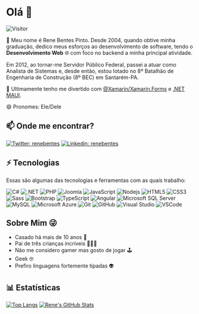 # Olá 👋

![Visitor](https://visitor-badge.laobi.icu/badge?page_id=renebentes.repoName)

🔭 Meu nome é Rene Bentes Pinto. Desde 2004, quando obtive minha graduação, dedico meus esforços ao desenvolvimento de software, tendo o **Desenvolvimento Web** 🌐 com foco no backend a minha principal atividade.

Em 2012, ao tornar-me Servidor Público Federal, passei a atuar como Analista de Sistemas e, desde então, estou lotado no 8º Batalhão de Engenharia de Construção (8º BEC) em Santarém-PA.

🌱 Ultimamente tenho me divertido com [@Xamarin/Xamarin.Forms](xamarin/Xamarin.Forms) e [.NET MAUI](https://dotnet.microsoft.com/en-us/apps/maui).

😄 Pronomes: Ele/Dele

## 📫 Onde me encontrar?

[![Twitter: renebentes](https://img.shields.io/badge/Twitter-blue?style=flat-square&logo=Twitter&logoColor=white&link=https://www.twitter.com/renebentes)](https://twitter.com/renebentes)
[![Linkedin: renebentes](https://img.shields.io/badge/-LinkedIn-%230077B5?style=flat-square&logo=Linkedin&logoColor=white&link=https://www.linkedin.com/in/renebentes/)](https://www.linkedin.com/in/renebentes/)

## ⚡ Tecnologias

Essas são algumas das tecnologias e ferramentas com as quais trabalho:

![C#](https://img.shields.io/badge/-C%23-239120?style=flat-square&logo=c-sharp)
![.NET](https://img.shields.io/badge/-.Net-5C2D91?style=flat-square&logo=.net)
![PHP](https://img.shields.io/badge/PHP-777BB4?style=flat-square&logo=php&logoColor=white)
![Joomla](https://img.shields.io/badge/-Joomla-5091CD?style=flat-square&logo=joomla&logoColor=white)
![JavaScript](https://img.shields.io/badge/-JavaScript-black?style=flat-square&logo=javascript)
![Nodejs](https://img.shields.io/badge/-Nodejs-339933?style=flat-square&logo=Node.js&logoColor=white)
![HTML5](https://img.shields.io/badge/-HTML5-E34F26?style=flat-square&logo=html5&logoColor=white)
![CSS3](https://img.shields.io/badge/-CSS3-1572B6?style=flat-square&logo=css3)
![Sass](https://img.shields.io/badge/-Sass-CC6699?style=flat-square&logo=sass&logoColor=white)
![Bootstrap](https://img.shields.io/badge/-Bootstrap-563D7C?style=flat-square&logo=bootstrap&logoColor=white)
![TypeScript](https://img.shields.io/badge/-TypeScript-007ACC?style=flat-square&logo=typescript&logoColor=white)
![Angular](https://img.shields.io/badge/-Angular-DD0031?style=flat-square&logo=angular)
![Microsoft SQL Server](https://img.shields.io/badge/-SQL%20Server-CC2927?style=flat-square&logo=microsoft-sql-server&logoColor=white)
![MySQL](https://img.shields.io/badge/-MySQL-4479A1?style=flat-square&logo=mysql&logoColor=white)
![Microsoft Azure](https://img.shields.io/badge/Microsoft%20Azure-0089D6?style=flat-square&logo=microsoft-azure&logoColor=white)
![Git](https://img.shields.io/badge/-Git-black?style=flat-square&logo=git)
![GitHub](https://img.shields.io/badge/-GitHub-181717?style=flat-square&logo=github)
![Visual Studio](https://img.shields.io/badge/-Visual%20Studio-5C2D91?style=flat-square&logo=visual-studio&logoColor=white)
![VSCode](https://img.shields.io/badge/-VSCode-007ACC?style=flat-square&logo=visual-studio-code&logoColor=white)

## Sobre Mim 😜

- Casado há mais de 10 anos 👫
- Pai de três crianças incríveis 👧👦👶
- Não me considero gamer mas gosto de jogar 🕹
- Geek 🤓
- Prefiro linguagens fortemente tipadas 👽

## 📊 Estatísticas

[![Top Langs](https://github-readme-stats.vercel.app/api/top-langs/?username=renebentes&layout=compact)](https://github-readme-stats.vercel.app/api/top-langs/?username=renebentes)
[![Rene's GitHub Stats](https://github-readme-stats.vercel.app/api?username=renebentes&show_icons=true)](https://github-readme-stats.vercel.app/api?username=renebentes&show_icons=true&include_all_commits=true&count_private=true)
